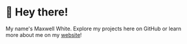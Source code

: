 # 👋 Hey there!

 My name's Maxwell White. Explore my projects here on GitHub or learn more about me on my [website](https://maxs.link/)!
 
